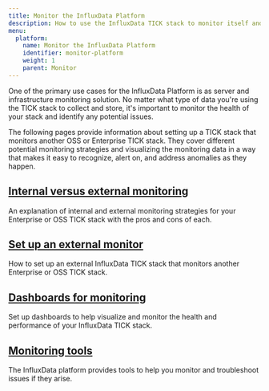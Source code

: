 ```yaml
---
title: Monitor the InfluxData Platform
description: How to use the InfluxData TICK stack to monitor itself and other TICK stacks in order to identify and alert on anomalies.
menu:
  platform:
    name: Monitor the InfluxData Platform
    identifier: monitor-platform
    weight: 1
    parent: Monitor
---
```


One of the primary use cases for the InfluxData Platform is as server and infrastructure
monitoring solution. No matter what type of data you're using the TICK stack to collect and
store, it's important to monitor the health of your stack and identify any potential issues.

The following pages provide information about setting up a TICK stack that monitors
another OSS or Enterprise TICK stack. They cover different potential monitoring strategies
and visualizing the monitoring data in a way that makes it easy to recognize, alert on,
and address anomalies as they happen.

## [Internal versus external monitoring](/platform/monitoring/internal-vs-external)
An explanation of internal and external monitoring strategies for your Enterprise
or OSS TICK stack with the pros and cons of each.

## [Set up an external monitor](/platform/monitoring/external-monitor-setup)
How to set up an external InfluxData TICK stack that monitors another Enterprise or OSS TICK stack.

## [Dashboards for monitoring](/platform/monitoring/monitoring-dashboards)
Set up dashboards to help visualize and monitor the health and performance of your InfluxData TICK stack.

## [Monitoring tools](/platform/monitoring/tools)
The InfluxData platform provides tools to help you monitor and troubleshoot issues if they arise.

